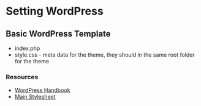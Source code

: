 # Setting WordPress

## Basic WordPress Template
-   index.php
-   style.css - meta data for the theme, they should in the same root folder for the theme

### Resources
-   [WordPress Handbook](https://developer.wordpress.org/themes/)
-   [Main Stylesheet](https://developer.wordpress.org/themes/basics/main-stylesheet-style-css/)